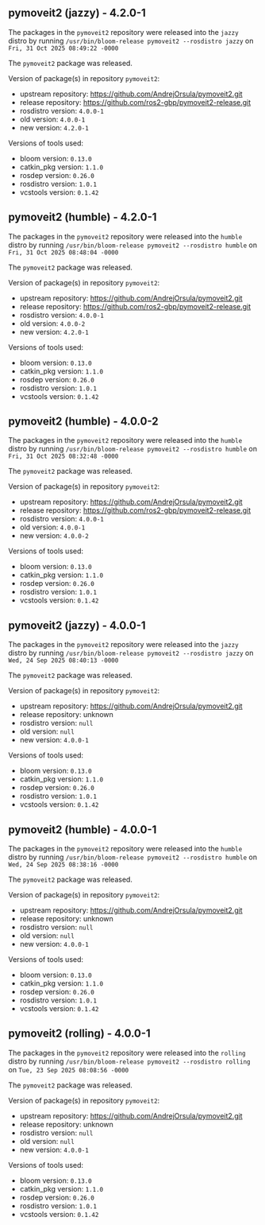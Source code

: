 ## pymoveit2 (jazzy) - 4.2.0-1

The packages in the `pymoveit2` repository were released into the `jazzy` distro by running `/usr/bin/bloom-release pymoveit2 --rosdistro jazzy` on `Fri, 31 Oct 2025 08:49:22 -0000`

The `pymoveit2` package was released.

Version of package(s) in repository `pymoveit2`:

- upstream repository: https://github.com/AndrejOrsula/pymoveit2.git
- release repository: https://github.com/ros2-gbp/pymoveit2-release.git
- rosdistro version: `4.0.0-1`
- old version: `4.0.0-1`
- new version: `4.2.0-1`

Versions of tools used:

- bloom version: `0.13.0`
- catkin_pkg version: `1.1.0`
- rosdep version: `0.26.0`
- rosdistro version: `1.0.1`
- vcstools version: `0.1.42`


## pymoveit2 (humble) - 4.2.0-1

The packages in the `pymoveit2` repository were released into the `humble` distro by running `/usr/bin/bloom-release pymoveit2 --rosdistro humble` on `Fri, 31 Oct 2025 08:48:04 -0000`

The `pymoveit2` package was released.

Version of package(s) in repository `pymoveit2`:

- upstream repository: https://github.com/AndrejOrsula/pymoveit2.git
- release repository: https://github.com/ros2-gbp/pymoveit2-release.git
- rosdistro version: `4.0.0-1`
- old version: `4.0.0-2`
- new version: `4.2.0-1`

Versions of tools used:

- bloom version: `0.13.0`
- catkin_pkg version: `1.1.0`
- rosdep version: `0.26.0`
- rosdistro version: `1.0.1`
- vcstools version: `0.1.42`


## pymoveit2 (humble) - 4.0.0-2

The packages in the `pymoveit2` repository were released into the `humble` distro by running `/usr/bin/bloom-release pymoveit2 --rosdistro humble` on `Fri, 31 Oct 2025 08:32:48 -0000`

The `pymoveit2` package was released.

Version of package(s) in repository `pymoveit2`:

- upstream repository: https://github.com/AndrejOrsula/pymoveit2.git
- release repository: https://github.com/ros2-gbp/pymoveit2-release.git
- rosdistro version: `4.0.0-1`
- old version: `4.0.0-1`
- new version: `4.0.0-2`

Versions of tools used:

- bloom version: `0.13.0`
- catkin_pkg version: `1.1.0`
- rosdep version: `0.26.0`
- rosdistro version: `1.0.1`
- vcstools version: `0.1.42`


## pymoveit2 (jazzy) - 4.0.0-1

The packages in the `pymoveit2` repository were released into the `jazzy` distro by running `/usr/bin/bloom-release pymoveit2 --rosdistro jazzy` on `Wed, 24 Sep 2025 08:40:13 -0000`

The `pymoveit2` package was released.

Version of package(s) in repository `pymoveit2`:

- upstream repository: https://github.com/AndrejOrsula/pymoveit2.git
- release repository: unknown
- rosdistro version: `null`
- old version: `null`
- new version: `4.0.0-1`

Versions of tools used:

- bloom version: `0.13.0`
- catkin_pkg version: `1.1.0`
- rosdep version: `0.26.0`
- rosdistro version: `1.0.1`
- vcstools version: `0.1.42`


## pymoveit2 (humble) - 4.0.0-1

The packages in the `pymoveit2` repository were released into the `humble` distro by running `/usr/bin/bloom-release pymoveit2 --rosdistro humble` on `Wed, 24 Sep 2025 08:38:16 -0000`

The `pymoveit2` package was released.

Version of package(s) in repository `pymoveit2`:

- upstream repository: https://github.com/AndrejOrsula/pymoveit2.git
- release repository: unknown
- rosdistro version: `null`
- old version: `null`
- new version: `4.0.0-1`

Versions of tools used:

- bloom version: `0.13.0`
- catkin_pkg version: `1.1.0`
- rosdep version: `0.26.0`
- rosdistro version: `1.0.1`
- vcstools version: `0.1.42`


## pymoveit2 (rolling) - 4.0.0-1

The packages in the `pymoveit2` repository were released into the `rolling` distro by running `/usr/bin/bloom-release pymoveit2 --rosdistro rolling` on `Tue, 23 Sep 2025 08:08:56 -0000`

The `pymoveit2` package was released.

Version of package(s) in repository `pymoveit2`:

- upstream repository: https://github.com/AndrejOrsula/pymoveit2.git
- release repository: unknown
- rosdistro version: `null`
- old version: `null`
- new version: `4.0.0-1`

Versions of tools used:

- bloom version: `0.13.0`
- catkin_pkg version: `1.1.0`
- rosdep version: `0.26.0`
- rosdistro version: `1.0.1`
- vcstools version: `0.1.42`


